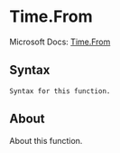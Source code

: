 # Time.From

Microsoft Docs: [Time.From](https://docs.microsoft.com/en-us/powerquery-m/time-from)

## Syntax

```
Syntax for this function.
```

## About

About this function.

